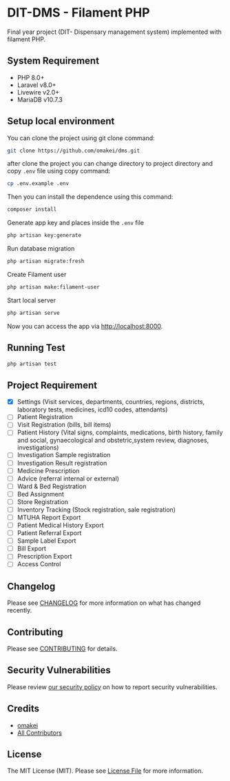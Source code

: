 # DIT-DMS - Filament PHP

Final year project (DIT- Dispensary management system) implemented with filament PHP.

## System Requirement

- PHP 8.0+
- Laravel v8.0+
- Livewire v2.0+
- MariaDB v10.7.3


## Setup local environment

You can clone the project using git clone command:

```bash
git clone https://github.com/omakei/dms.git
```

after clone the project you can change directory to project directory and copy `.env` file
using copy command:

```bash
cp .env.example .env
```

Then you can install the dependence using this command:

```bash
composer install
```

Generate app key and places inside the `.env` file

```bash
php artisan key:generate
```

Run database migration

```bash
php artisan migrate:fresh 
```

Create Filament user

```bash
php artisan make:filament-user
```

Start local server

```bash
php artisan serve
```

Now you can access the app via [http://localhost:8000](http://localhost:8000).

## Running Test
```bash
php artisan test
```

## Project Requirement 
- [x] Settings (Visit services, departments, countries, regions, 
            districts, laboratory tests, medicines, icd10 codes, attendants)
- [ ] Patient Registration
- [ ] Visit Registration (bills, bill items)
- [ ] Patient History (Vital signs, complaints, medications,  birth history, family and social,
                        gynaecological and obstetric,system review, diagnoses, investigations)
- [ ] Investigation Sample registration
- [ ] Investigation Result registration
- [ ] Medicine Prescription 
- [ ] Advice (referral internal or external)
- [ ] Ward & Bed Registration
- [ ] Bed Assignment
- [ ] Store Registration
- [ ] Inventory Tracking (Stock registration, sale registration)
- [ ] MTUHA Report Export
- [ ] Patient Medical History Export
- [ ] Patient Referral Export
- [ ] Sample Label Export
- [ ] Bill Export
- [ ] Prescription Export
- [ ] Access Control

## Changelog

Please see [CHANGELOG](CHANGELOG.md) for more information on what has changed recently.

## Contributing

Please see [CONTRIBUTING](.github/CONTRIBUTING.md) for details.

## Security Vulnerabilities

Please review [our security policy](../../security/policy) on how to report security vulnerabilities.

## Credits

- [omakei](https://github.com/omakei)
- [All Contributors](../../contributors)

## License

The MIT License (MIT). Please see [License File](LICENSE.md) for more information.
